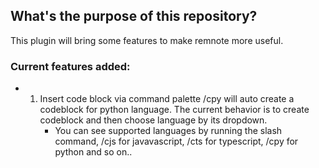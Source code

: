 ## What's the purpose of this repository?

This plugin will bring some features to make remnote more useful.

### Current features added:
- 1. Insert code block via command palette /cpy will auto create a codeblock for python language. The current behavior is to create codeblock and then choose language by its dropdown.
     - You can see supported languages by running the slash command, /cjs for javavascript, /cts for typescript, /cpy for python and so on..
